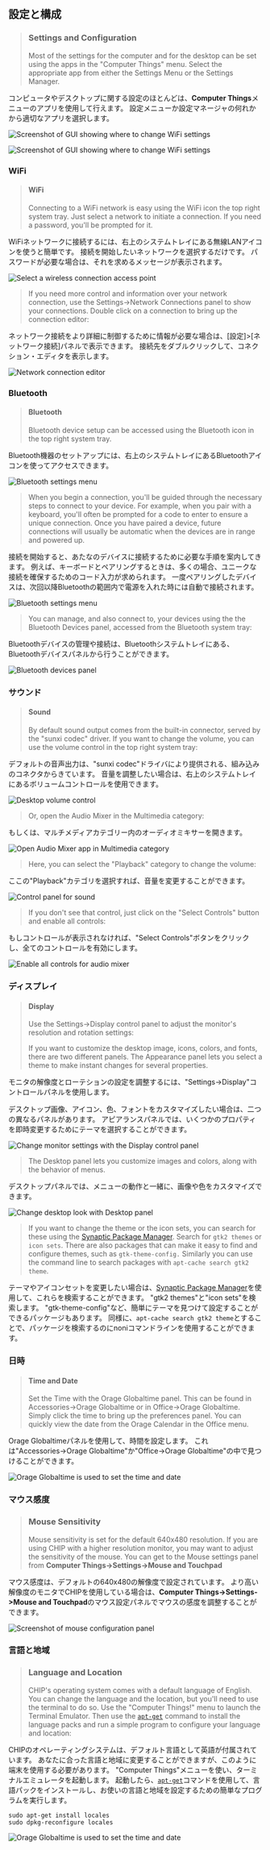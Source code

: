## 設定と構成
> ### Settings and Configuration
> Most of the settings for the computer and for the desktop can be set using the apps in the "Computer Things" menu.
> Select the appropriate app from either the Settings Menu or the Settings Manager.

コンピュータやデスクトップに関する設定のほとんどは、**Computer Things**メニューのアプリを使用して行えます。
設定メニューか設定マネージャの何れかから適切なアプリを選択します。

![Screenshot of GUI showing where to change WiFi settings](./../images/screen_settingsmenu.jpg)

![Screenshot of GUI showing where to change WiFi settings](./../images/screen_settingsmgr.jpg)


### WiFi
> #### WiFi
> Connecting to a WiFi network is easy using the WiFi icon the top right system tray.
> Just select a network to initiate a connection.
> If you need a password, you'll be prompted for it.

WiFiネットワークに接続するには、右上のシステムトレイにある無線LANアイコンを使うと簡単です。
接続を開始したいネットワークを選択するだけです。
パスワードが必要な場合は、それを求めるメッセージが表示されます。

![Select a wireless connection access point](./../images/screen_wifisettings.jpg)

> If you need more control and information over your network connection, use the Settings->Network Connections panel to show your connections.
> Double click on a connection to bring up the connection editor:

ネットワーク接続をより詳細に制御するために情報が必要な場合は、[設定]>[ネットワーク接続]パネルで表示できます。
接続先をダブルクリックして、コネクション・エディタを表示します。

![Network connection editor](./../images/screen_networksettings.jpg)


### Bluetooth
> #### Bluetooth
> Bluetooth device setup can be accessed using the Bluetooth icon in the top right system tray.

Bluetooth機器のセットアップには、右上のシステムトレイにあるBluetoothアイコンを使ってアクセスできます。

![Bluetooth settings menu](./../images/screen_btsettings.jpg)

> When you begin a connection, you'll be guided through the necessary steps to connect to your device.
> For example, when you pair with a keyboard, you'll often be prompted for a code to enter to ensure a unique connection.
> Once you have paired a device, future connections will usually be automatic when the devices are in range and powered up.

接続を開始すると、あたなのデバイスに接続するために必要な手順を案内してきます。
例えば、キーボードとペアリングするときは、多くの場合、ユニークな接続を確保するためのコード入力が求められます。
一度ペアリングしたデバイスは、次回以降Bluetoothの範囲内で電源を入れた時には自動で接続されます。

![Bluetooth settings menu](./../images/screen_btsetup01.jpg)

> You can manage, and also connect to, your devices using the the Bluetooth Devices panel, accessed from the Bluetooth system tray:

Bluetoothデバイスの管理や接続は、Bluetoothシステムトレイにある、Bluetoothデバイスパネルから行うことができます。

![Bluetooth devices panel](./../images/screen_btdevices.jpg)


### サウンド
> #### Sound
> By default sound output comes from the built-in connector, served by the "sunxi codec" driver.
> If you want to change the volume, you can use the volume control in the top right system tray:

デフォルトの音声出力は、"sunxi codec"ドライバにより提供される、組み込みのコネクタからきています。
音量を調整したい場合は、右上のシステムトレイにあるボリュームコントロールを使用できます。

![Desktop volume control](./../images/screen_volumectl.jpg)

> Or, open the Audio Mixer in the Multimedia category:

もしくは、マルチメディアカテゴリー内のオーディオミキサーを開きます。

![Open Audio Mixer app in Multimedia category](./../images/screen_audiomixermenu.jpg)

> Here, you can select the "Playback" category to change the volume:

ここの"Playback"カテゴリを選択すれば、音量を変更することができます。

![Control panel for sound](./../images/screen_audiosettings03.jpg)

> If you don't see that control, just click on the "Select Controls" button and enable all controls:

もしコントロールが表示されなければ、"Select Controls"ボタンをクリックし、全てのコントロールを有効にします。

![Enable all controls for audio mixer](./../images/screen_audiosettings02.jpg)


### ディスプレイ
> #### Display
> Use the Settings->Display control panel to adjust the monitor's resolution and rotation settings:
> 
> If you want to customize the desktop image, icons, colors, and fonts, there are two different panels.
> The Appearance panel lets you select a theme to make instant changes for several properties.

モニタの解像度とローテションの設定を調整するには、"Settings->Display"コントロールパネルを使用します。

デスクトップ画像、アイコン、色、フォントをカスタマイズしたい場合は、二つの異なるパネルがあります。
アピアランスパネルでは、いくつかのプロパティを即時変更するためにテーマを選択することができます。

![Change monitor settings with the Display control panel](./../images/screen_desktopsettings04.jpg)

> The Desktop panel lets you customize images and colors, along with the behavior of menus.

デスクトップパネルでは、メニューの動作と一緒に、画像や色をカスタマイズできます。

![Change desktop look with Desktop panel](./../images/screen_desktopsettings01.jpg)

> If you want to change the theme or the icon sets, you can search for these using the [Synaptic Package Manager](#synaptic-package-manager).
> Search for `gtk2 themes` or `icon sets`.
> There are also packages that can make it easy to find and configure themes, such as `gtk-theme-config.`
> Similarly you can use the command line to search packages with `apt-cache search gtk2 theme`.

テーマやアイコンセットを変更したい場合は、[Synaptic Package Manager](#synaptic-package-manager)を使用して、これらを検索することができます。
"gtk2 themes"と"icon sets"を検索します。
"gtk-theme-config"など、簡単にテーマを見つけて設定することができるパッケージもあります。
同様に、```apt-cache search gtk2 theme```とすることで、パッケージを検索するのにnoniコマンドラインを使用することができます。


### 日時
> #### Time and Date
> Set the Time with the Orage Globaltime panel.
> This can be found in Accessories->Orage Globaltime or in Office->Orage Globaltime.
> Simply click the time to bring up the preferences panel.
> You can quickly view the date from the Orage Calendar in the Office menu.

Orage Globaltimeパネルを使用して、時間を設定します。
これは"Accessories->Orage Globaltime"か"Office->Orage Globaltime"の中で見つけることができます。

![Orage Globaltime is used to set the time and date](./../images/screencap_timesettings.jpg)

### マウス感度
> ### Mouse Sensitivity
> Mouse sensitivity is set for the default 640x480 resolution.
> If you are using CHIP with a higher resolution monitor, you may want to adjust the sensitivity of the mouse.
> You can get to the Mouse settings panel from **Computer Things->Settings->Mouse and Touchpad**

マウス感度は、デフォルトの640x480の解像度で設定されています。
より高い解像度のモニタでCHIPを使用している場合は、**Computer Things->Settings->Mouse and Touchpad**のマウス設定パネルでマウスの感度を調整することができます。

![Screenshot of mouse configuration panel](./../images/screen_mousepanel.jpg)

### 言語と地域
> ### Language and Location
> CHIP's operating system comes with a default language of English.
> You can change the language and the location, but you'll need to use the terminal to do so.
> Use the "Computer Things!" menu to launch the Terminal Emulator.
> Then use the [`apt-get`](#apt-get) command to install the language packs and run a simple program to configure your language and location:

CHIPのオペレーティングシステムは、デフォルト言語として英語が付属されています。
あなたに合った言語と地域に変更することができますが、このように端末を使用する必要があります。
"Computer Things"メニューを使い、ターミナルエミュレータを起動します。
起動したら、[```apt-get```](#apt-get)コマンドを使用して、言語パックをインストールし、お使いの言語と地域を設定するための簡単なプログラムを実行します。

```shell
sudo apt-get install locales
sudo dpkg-reconfigure locales
```

![Orage Globaltime is used to set the time and date](./../images/screen_locales02.jpg)

